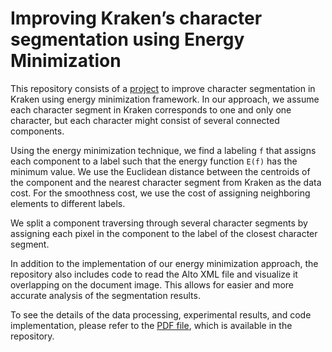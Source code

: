 # Improving Kraken’s character segmentation using Energy Minimization

This repository consists of a [project](https://beratkurar.github.io/academic_writings/improving_kraken_character_segmentation_using_energy_minimization.pdf) to improve character segmentation in Kraken using energy minimization framework. In our approach, we assume each character segment in Kraken corresponds to one and only one character, but each character might consist of several connected components. 

Using the energy minimization technique, we find a labeling `f` that assigns each component to a label such that the energy function `E(f)` has the minimum value. We use the Euclidean distance between the centroids of the component and the nearest character segment from Kraken as the data cost. For the smoothness cost, we use the cost of assigning neighboring elements to different labels. 

We split a component traversing through several character segments by assigning each pixel in the component to the label of the closest character segment. 

In addition to the implementation of our energy minimization approach, the repository also includes code to read the Alto XML file and visualize it overlapping on the document image. This allows for easier and more accurate analysis of the segmentation results. 

To see the details of the data processing, experimental results, and code implementation, please refer to the [PDF file](https://github.com/beratkurar/visualize_alto_and_refine_kraken_letter_detection/blob/main/character_segmentation_improvement_of_kraken_using_em_IOQS.pdf), which is available in the repository.
